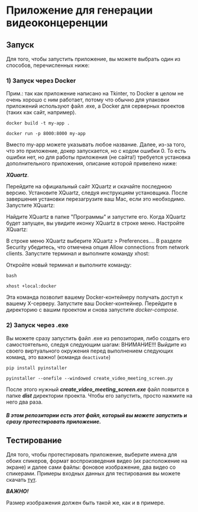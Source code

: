 # Приложение для генерации видеоконцеренции


## Запуск
Для того, чтобы запустить приложение, вы можете выбрать один из способов, перечисленных ниже:

### 1) Запуск через Docker 
Прим.: так как приложение написано на Tkinter, то Docker в целом не очень хорошо с ним работает, потому что обычно для упаковки приложений используют файл .exe, а Docker для серверных проектов (таких как сайт, например).

```
docker build -t my-app .
```
```
docker run -p 8000:8000 my-app
```
Вместо my-app можете указывать любое название.
Далее, из-за того, что это приложение, докер запускается, но с кодом ошибки 0. То есть ошибки нет, но для работы приложения (не сайта!) требуется установка дополнительного приложения, описание которой привелено ниже:

***XQuartz***.

Перейдите на официальный сайт XQuartz и скачайте последнюю версию.
Установите XQuartz, следуя инструкциям установщика.
После завершения установки перезагрузите ваш Mac, если это необходимо.
Запустите XQuartz:

Найдите XQuartz в папке "Программы" и запустите его.
Когда XQuartz будет запущен, вы увидите иконку XQuartz в строке меню.
Настройте XQuartz:

В строке меню XQuartz выберите XQuartz > Preferences....
В разделе Security убедитесь, что отмечена опция Allow connections from network clients.
Запустите терминал и выполните команду xhost:

Откройте новый терминал и выполните команду:
```
bash
```
```
xhost +local:docker
```
Эта команда позволит вашему Docker-контейнеру получать доступ к вашему X-серверу.
Запустите ваш Docker-контейнер.
Перейдите в директорию с вашим проектом и снова запустите *docker-compose*.

### 2) Запуск через .exe
Вы можете сразу запустить файл .exe из репозитория, либо создать его самостоятельно, следуя следующим шагам:
ВНИМАНИЕ!!! Выйдите из своего виртуального окружения перед выполнением следующих команд, это важно! (команда ```deactivate```)
```
pip install pyinstaller
```

```
pyinstaller --onefile --windowed create_video_meeting_screen.py
```
После этого нужный ***create_video_meeting_screen.exe*** файл появится в папке ***dist*** директории проекта. Чтобы его запустить, просто нажмите на него два раза.

##### В этом репозитории есть этот файл, который вы можете запустить и сразу протестировать приложение.

## Тестирование
Для того, чтобы протестировать приложение, выберите имена для обоих спикеров, формат воспроизведения видео (их расположение на экране) и далее сами файлы: фоновое изображение, два видео со спикерами. Примеры входных данных для тестирования вы можете скачать [тут](https://drive.google.com/drive/folders/18NF5uGH5kEpH1y2BFP2X205PxpNSSDE_). 

***ВАЖНО!*** 

Размер изображения должен быть такой же, как и в примере.

